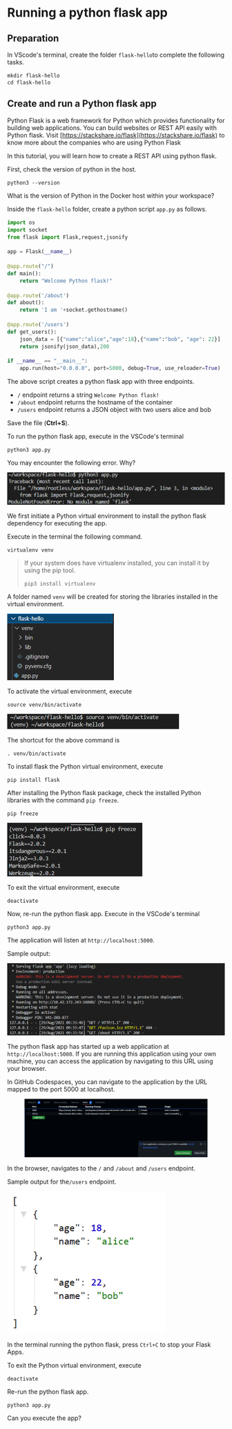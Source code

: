 # Running a python flask app

## Preparation

In VScode's terminal, create the folder `flask-hello`to complete the following tasks.

```
mkdir flask-hello
cd flask-hello
```

## Create and run a Python flask app

Python Flask is a web framework for Python which provides functionality for building web applications. You can build websites or REST API easily with Python flask. Visit [https://stackshare.io/flask](https://stackshare.io/flask) to know more about the companies who are using Python Flask

In this tutorial, you will learn how to create a REST API using python flask.&#x20;

First, check the version of python in the host.

```
python3 --version
```

What is the version of Python in the Docker host within your workspace?



Inside the `flask-hello` folder, create a python script `app.py` as follows.

```python
import os
import socket
from flask import Flask,request,jsonify

app = Flask(__name__)

@app.route("/")
def main():
    return "Welcome Python flask!"

@app.route('/about')
def about():
    return 'I am '+socket.gethostname()

@app.route('/users')
def get_users():
    json_data = [{"name":"alice","age":18},{"name":"bob", "age": 22}]
    return jsonify(json_data),200

if __name__ == "__main__":
    app.run(host="0.0.0.0", port=5000, debug=True, use_reloader=True)   
```

The above script creates a python flask app with three endpoints.
- `/` endpoint returns a string `Welcome Python flask!`
- `/about` endpoint returns the hostname of the container
- `/users` endpoint returns a JSON object with two users alice and bob

Save the file (**Ctrl+S**).

To run the python flask app, execute in the VSCode's terminal

```
python3 app.py
```



You may encounter the following error. Why?

<div align="left">

<img src=".gitbook/assets/image (10).png" alt="">

</div>



We first initiate a Python virtual environment to install the python flask dependency for executing the app.&#x20;

Execute in the terminal the following command.

```
virtualenv venv
```

> If your system does have virtualenv installed, you can install it by using the pip tool.
>
> ```
> pip3 install virtualenv 
> ```

A folder named `venv` will be created for storing the libraries installed in the virtual environment.

<div align="left">

<img src=".gitbook/assets/image (12).png" alt="">

</div>

To activate the virtual environment, execute

```
source venv/bin/activate
```

<div align="left">

<img src=".gitbook/assets/image (21).png" alt="">

</div>


The shortcut for the above command is&#x20;

```
. venv/bin/activate
```


To install flask the Python virtual environment, execute

```
pip install flask
```

After installing the Python flask package, check the installed Python libraries with the command `pip freeze`.

```
pip freeze
```

<div align="left">

<img src=".gitbook/assets/image (7).png" alt="">

</div>



To exit the virtual environment, execute

```
deactivate
```



Now, re-run the python flask app. Execute in the VSCode's terminal

```
python3 app.py
```

The application will listen at `http://localhost:5000`. 

Sample output:

![](<.gitbook/assets/image (16).png>)

The python flask app has started up a web application at `http://localhost:5000`. If you are running this application using your own machine, you can access the application by navigating to this URL using your browser.

In GitHub Codespaces, you can navigate to the application by the URL mapped to the port 5000 at localhost.

</div align="left">

<figure><img src=".gitbook/assets/image.png" alt=""><figcaption></figcaption></figure>

</div>

In the browser, navigates to the `/` and `/about` and `/users` endpoint.



Sample output for the`/users` endpoint.

<div align="left">

<img src=".gitbook/assets/image (1).png" alt="">

</div>



In the terminal running the python flask, press `Ctrl+C` to stop your Flask Apps.



To exit the Python virtual environment, execute

```
deactivate
```



&#x20;Re-run the python flask app.&#x20;

```
python3 app.py
```

Can you execute the app?&#x20;

